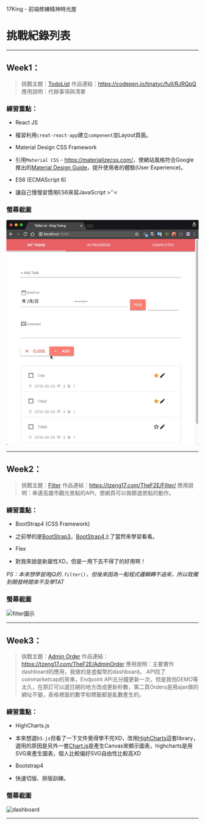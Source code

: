 17King - 前端修練精神時光屋
# 挑戰紀錄列表
---
## Week1：
> 挑戰主題：[TodoList](https://codepen.io/tinatyc/full/RJRQpQ)
> 作品連結：<https://codepen.io/tinatyc/full/RJRQpQ>
> 應用說明：代辦事項與清單

### 練習重點：

- React JS
 - 複習利用`creat-react-app`建立`compenent`並Layout頁面。

 
- Material Design CSS Framework
 - 引用`Material CSS` - <https://materializecss.com/>，使網站風格符合Google推出的[Material Design Guide](https://material.io/)，提升使用者的體驗(User Experience)。

- ES6 (ECMAScript 6)
 - 讓自己慢慢習慣用ES6來寫JavaScript >''<

### 螢幕截圖

![代辦清單圖示](https://github.com/tinatyc/TheF2E-17King/blob/master/ScreenShot/1_TodoList_Screenshot.gif?raw=true "代辦清單圖示")

--- 

## Week2：
> 挑戰主題：[Filter](https://tzeng17.com/TheF2E/Filter/)
> 作品連結：<https://tzeng17.com/TheF2E/Filter/>
> 應用說明：串連高雄市觀光景點的API，使網頁可以做篩選景點的動作。

### 練習重點：

- BootStrap4 (CSS Framework)
 - 之前學的是[BootStrap3](http://getbootstrap.com/docs/3.3/)，[BootStrap4](http://bootstrap.hexschool.com/)上了當然來學習看看。

 
- Flex
 - 對我來說是新屬性XD，但是一用下去不得了的好用啊！

*PS：本來想學習用jQ的`.filter()`，但後來因為一點程式邏輯轉不過來，所以耽擱到開發時間來不及學TAT*


### 螢幕截圖

![filter圖示](https://github.com/tinatyc/TheF2E-17King/blob/master/ScreenShot/2_filter_Screenshot.gif?raw=true "filter圖示")

--- 

## Week3：
> 挑戰主題：[Admin Order](https://tzeng17.com/TheF2E/AdminOrder)
> 作品連結：<https://tzeng17.com/TheF2E/AdminOrder>
> 應用說明：主要實作dashboard的應用，我做的是虛擬幣的dashboard。
> API找了coinmarketcap的來串，Endpoint API五分鐘更新一次，但是我怕DEMO等太久，在原訂可以選日期的地方改成更新秒數，第二頁Orders是用ajax做的網址不變，表格裡面的數字和標籤都是亂數產生的。

### 練習重點：

- HighCharts.js
 - 本來想選`D3.js`但看了一下文件覺得學不完XD，改用[HighCharts](https://www.highcharts.com/)這套library，選用的原因是另外一套[Chart.js](https://www.chartjs.org/)是產生Canvas來顯示圖表，highcharts是用SVG來產生圖表，個人比較偏好SVG自由性比較高XD
 
- Bootstrap4
 - 快速切版、排版訓練。

### 螢幕截圖

![dashboard](https://github.com/tinatyc/TheF2E-17King/blob/master/ScreenShot/3_adminOrder_Screenshot.gif?raw=true "dashboard圖示")

--- 
